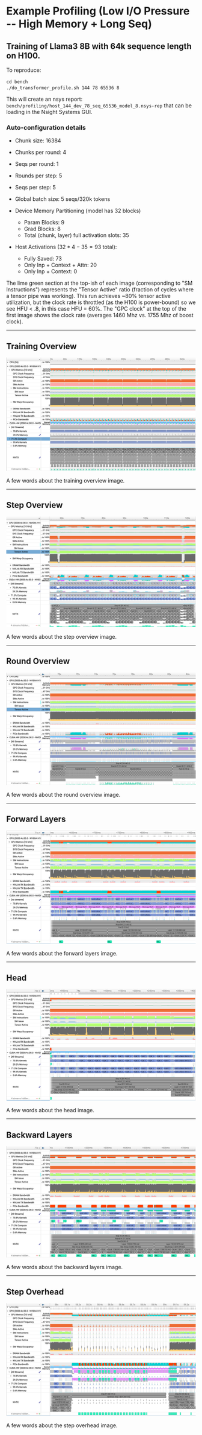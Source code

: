 # Example Profiling (Low I/O Pressure -- High Memory + Long Seq)

## Training of Llama3 8B with 64k sequence length on H100. 

To reproduce:

```shell
cd bench
./do_transformer_profile.sh 144 78 65536 8
```

This will create an nsys report: `bench/profiling/host_144_dev_78_seq_65536_model_8.nsys-rep` that can be loading in the Nsight Systems GUI.

### Auto-configuration details

- Chunk size: 16384
- Chunks per round: 4
- Seqs per round: 1
- Rounds per step: 5
- Seqs per step: 5
- Global batch size: 5 seqs/320k tokens

- Device Memory Partitioning (model has 32 blocks)
    - Param Blocks: 9
    - Grad Blocks: 8
    - Total (chunk, layer) full activation slots: 35

- Host Activations ($32 * 4 - 35 = 93$ total):
    - Fully Saved: 73
    - Only Inp + Context + Attn: 20
    - Only Inp + Context: 0


The lime green section at the top-ish of each image (corresponding to "SM Instructions") represents the "Tensor Active" ratio (fraction of cycles where a tensor pipe was working). This run achieves ~80% tensor active utilization, but the clock rate is throttled (as the H100 is power-bound) so we see HFU < .8, in this case HFU = 60%. The "GPC clock" at the top of the first image shows the clock rate (averages 1460 Mhz vs. 1755 Mhz of boost clock).

---

## Training Overview

![training_overview.png](../bench/reproduce_results/profiling/h100_64k_screenshots/training_overview.png)

A few words about the training overview image.

---

## Step Overview

![step_overview.png](../bench/reproduce_results/profiling/h100_64k_screenshots/step_overview.png)

A few words about the step overview image.

---

## Round Overview

![round_overview.png](../bench/reproduce_results/profiling/h100_64k_screenshots/round_overview.png)

A few words about the round overview image.

---

## Forward Layers

![fwd_layers.png](../bench/reproduce_results/profiling/h100_64k_screenshots/fwd_layers.png)

A few words about the forward layers image.

---

## Head

![head.png](../bench/reproduce_results/profiling/h100_64k_screenshots/head.png)

A few words about the head image.

---

## Backward Layers

![bwd_layers.png](../bench/reproduce_results/profiling/h100_64k_screenshots/bwd_layers.png)

A few words about the backward layers image.

---

## Step Overhead

![step_overhead.png](../bench/reproduce_results/profiling/h100_64k_screenshots/optimizer_step.png)

A few words about the step overhead image.

